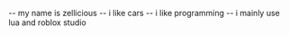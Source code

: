 -- my name is zellicious
-- i like cars
-- i like programming
-- i mainly use lua and roblox studio
